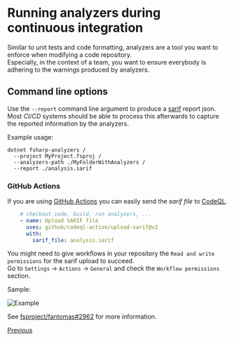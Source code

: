 ﻿---
category: end-users
categoryindex: 1
index: 6
---

# Running analyzers during continuous integration

Similar to unit tests and code formatting, analyzers are a tool you want to enforce when modifying a code repository.  
Especially, in the context of a team, you want to ensure everybody is adhering to the warnings produced by analyzers.

## Command line options

Use the `--report` command line argument to produce a [sarif](https://sarifweb.azurewebsites.net/) report json.  
Most *CI/CD* systems should be able to process this afterwards to capture the reported information by the analyzers.

Example usage:

```shell
dotnet fsharp-analyzers /
  --project MyProject.fsproj /
  --analyzers-path ./MyFolderWithAnalyzers /
  --report ./analysis.sarif
```

### GitHub Actions

If you are using [GitHub Actions](https://docs.github.com/en/code-security/codeql-cli/using-the-advanced-functionality-of-the-codeql-cli/sarif-output) you can easily send the *sarif file* to [CodeQL](https://codeql.github.com/).

```yml
    # checkout code, build, run analyzers, ...
    - name: Upload SARIF file
      uses: github/codeql-action/upload-sarif@v2
      with:
        sarif_file: analysis.sarif
```

You might need to give workflows in your repository the `Read and write permissions` for the sarif upload to succeed.  
Go to `Settings` -> `Actions` -> `General` and check the `Workflow permissions` section.

Sample:

![Example](https://user-images.githubusercontent.com/2621499/275484611-e38461f8-3689-4bf0-8ab8-11a6318e01aa.png)

See [fsproject/fantomas#2962](https://github.com/fsprojects/fantomas/pull/2962) for more information.

[Previous]({{fsdocs-previous-page-link}})

